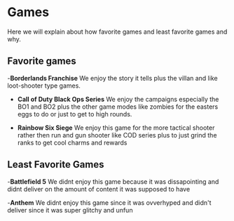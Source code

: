 # Games
Here we will explain about how favorite games and least favorite games and why.

## **Favorite games**
-**Borderlands Franchise**
We enjoy the story it tells plus the villan and like  loot-shooter type games.

- **Call of Duty Black Ops Series**
We enjoy the campaigns especially  the BO1 and BO2 plus the other game modes like zombies for the easters eggs to do or just to get to high rounds.

- **Rainbow Six Siege**
We enjoy this game for the more tactical shooter rather then run and gun shooter like COD series plus to just grind the ranks to get cool charms and rewards

## **Least Favorite Games**
-**Battlefield 5**
We didnt enjoy this game because it was dissapointing and didnt deliver on the amount of content it was supposed to have

-**Anthem**
We didnt enjoy this game since it was ovverhyped and didn't deliver since it was super glitchy and unfun





